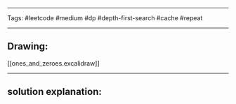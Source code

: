 

----

Tags: #leetcode #medium #dp #depth-first-search #cache #repeat

----

## Drawing:
[[ones_and_zeroes.excalidraw]]

----


## solution explanation:

